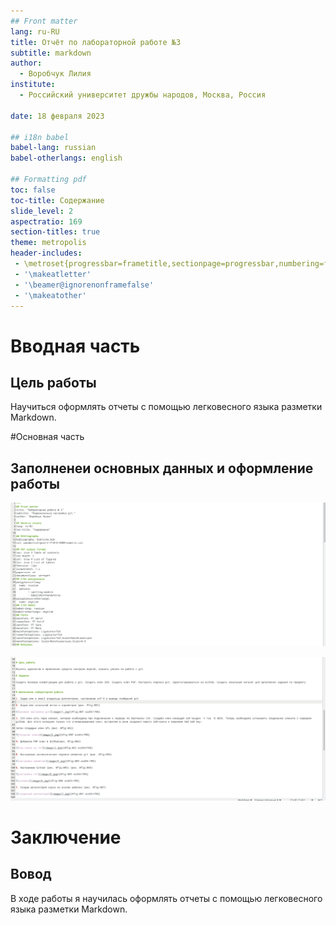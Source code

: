 ```yaml
---
## Front matter
lang: ru-RU
title: Отчёт по лабораторной работе №3
subtitle: markdown
author:
  - Воробчук Лилия
institute:
  - Российский университет дружбы народов, Москва, Россия
 
date: 18 февраля 2023

## i18n babel
babel-lang: russian
babel-otherlangs: english

## Formatting pdf
toc: false
toc-title: Содержание
slide_level: 2
aspectratio: 169
section-titles: true
theme: metropolis
header-includes:
 - \metroset{progressbar=frametitle,sectionpage=progressbar,numbering=fraction}
 - '\makeatletter'
 - '\beamer@ignorenonframefalse'
 - '\makeatother'
---
```




# Вводная часть



## Цель работы

Научиться оформлять отчеты с помощью легковесного языка разметки Markdown.

#Основная часть

## Заполненеи основных данных и оформление работы

![](./image/1.png)

![](./image/2.png)


# Заключение

## Вовод

В ходе работы я научилась оформлять отчеты с помощью легковесного языка разметки Markdown. 
